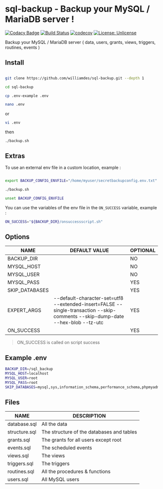 # sql-backup - Backup your MySQL / MariaDB server !
[![Codacy Badge](https://api.codacy.com/project/badge/Grade/8b72cd7316b745ed838b739cef3ebd38)](https://app.codacy.com/app/williamdes/sql-backup?utm_source=github.com&utm_medium=referral&utm_content=williamdes/sql-backup&utm_campaign=badger)
[![Build Status](https://travis-ci.org/williamdes/sql-backup.svg?branch=master)](https://travis-ci.org/williamdes/sql-backup)
[![codecov](https://codecov.io/gh/williamdes/sql-backup/branch/master/graph/badge.svg)](https://codecov.io/gh/williamdes/sql-backup)
[![License: Unlicense](https://img.shields.io/badge/license-Unlicense-blue.svg)](http://unlicense.org/)

Backup your MySQL / MariaDB server ( data, users, grants, views, triggers, routines, events )

## Install

```bash

git clone https://github.com/williamdes/sql-backup.git --depth 1
```
```bash
cd sql-backup

cp .env-example .env
```
```bash
nano .env
```
or  
```bash
vi .env

```
then  
```
./backup.sh
```
## Extras

To use an external env file in a custom location, example :
```bash

export BACKUP_CONFIG_ENVFILE="/home/myuser/secretbackupconfig.env.txt"

./backup.sh

unset BACKUP_CONFIG_ENVFILE
```   
You can use the variables of the env file in the `ON_SUCCESS` variable, example :   
```bash
ON_SUCCESS="${BACKUP_DIR}/onsuccessscript.sh"
```   


## Options

| NAME           	| DEFAULT VALUE                                                                                                                  	| OPTIONAL 	|
|----------------	|--------------------------------------------------------------------------------------------------------------------------------	|----------	|
| BACKUP_DIR     	|                                                                                                                                	| NO       	|
| MYSQL_HOST     	|                                                                                                                                	| NO       	|
| MYSQL_USER     	|                                                                                                                                	| NO       	|
| MYSQL_PASS     	|                                                                                                                                	| YES      	|
| SKIP_DATABASES 	|                                                                                                                                	| YES      	|
| EXPERT_ARGS    	| --default-character-set=utf8 --extended-insert=FALSE --single-transaction --skip-comments --skip-dump-date --hex-blob --tz-utc 	| YES      	|
| ON_SUCCESS     	|                                                                                                                                	| YES      	|

> ON_SUCCESS is called on script success

## Example .env

```bash
BACKUP_DIR=/sql_backup
MYSQL_HOST=localhost
MYSQL_USER=root
MYSQL_PASS=root
SKIP_DATABASES=mysql,sys,information_schema,performance_schema,phpmyadmin
```

## Files

| NAME          	| DESCRIPTION                               	|
|---------------	|-------------------------------------------	|
| database.sql  	| All the data                              	|
| structure.sql 	| The structure of the databases and tables 	|
| grants.sql    	| The grants for all users except root      	|
| events.sql    	| The scheduled events                      	|
| views.sql     	| The views                                 	|
| triggers.sql  	| The triggers                              	|
| routines.sql  	| All the procedures & functions            	|
| users.sql     	| All MySQL users                           	|
